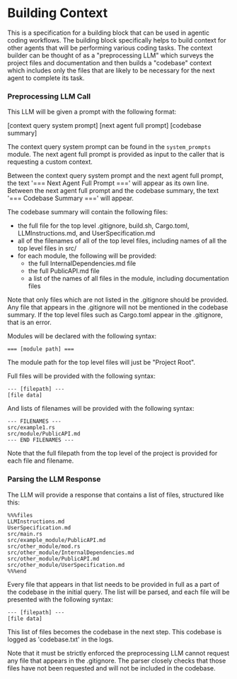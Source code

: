 # Building Context

This is a specification for a building block that can be used in agentic coding
workflows. The building block specifically helps to build context for other
agents that will be performing various coding tasks. The context builder can be
thought of as a "preprocessing LLM" which surveys the project files and
documentation and then builds a "codebase" context which includes only the
files that are likely to be necessary for the next agent to complete its task.

### Preprocessing LLM Call

This LLM will be given a prompt with the following
format:

[context query system prompt]
[next agent full prompt]
[codebase summary]

The context query system prompt can be found in the `system_prompts` module.
The next agent full prompt is provided as input to the caller that is
requesting a custom context.

Between the context query system prompt and the next agent full prompt, the
text '=== Next Agent Full Prompt ===' will appear as its own line. Between the
next agent full prompt and the codebase summary, the text '=== Codebase Summary
===' will appear.

The codebase summary will contain the following files:

+ the full file for the top level .gitignore, build.sh, Cargo.toml, LLMInstructions.md, and UserSpecification.md
+ all of the filenames of all of the top level files, including names of all the top level files in src/
+ for each module, the following will be provided:
	+ the full InternalDependencies.md file
	+ the full PublicAPI.md file
	+ a list of the names of all files in the module, including documentation files

Note that only files which are not listed in the .gitignore should be provided.
Any file that appears in the .gitignore will not be mentioned in the codebase
summary. If the top level files such as Cargo.toml appear in the .gitignore,
that is an error.

Modules will be declared with the following syntax:

```
=== [module path] ===
```

The module path for the top level files will just be "Project Root".

Full files will be provided with the following syntax:

```
--- [filepath] ---
[file data]
```

And lists of filenames will be provided with the following syntax:

```
--- FILENAMES ---
src/example1.rs
src/module/PublicAPI.md
--- END FILENAMES ---
```

Note that the full filepath from the top level of the project is provided for
each file and filename.

### Parsing the LLM Response

The LLM will provide a response that contains a list of files, structured like
this:

```
%%%files
LLMInstructions.md
UserSpecification.md
src/main.rs
src/example_module/PublicAPI.md
src/other_module/mod.rs
src/other_module/InternalDependencies.md
src/other_module/PublicAPI.md
src/other_module/UserSpecification.md
%%%end
```

Every file that appears in that list needs to be provided in full as a part of
the codebase in the initial query. The list will be parsed, and each file will
be presented with the following syntax:

```
--- [filepath] ---
[file data]
```

This list of files becomes the codebase in the next step. This codebase is
logged as 'codebase.txt' in the logs.

Note that it must be strictly enforced the preprocessing LLM cannot request any
file that appears in the .gitignore. The parser closely checks that those files
have not been requested and will not be included in the codebase.
